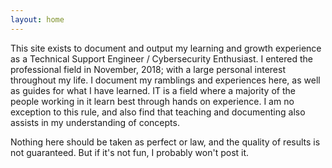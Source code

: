 ```yaml
---
layout: home
---
```

This site exists to document and output my learning and growth experience as a Technical Support Engineer / Cybersecurity Enthusiast. I entered the professional field in November, 2018; with a large personal interest throughout my life. I document my ramblings and experiences here, as well as guides for what I have learned. IT is a field where a majority of the people working in it learn best through hands on experience. I am no exception to this rule, and also find that teaching and documenting also assists in my understanding of concepts. 

Nothing here should be taken as perfect or law, and the quality of results is not guaranteed. But if it's not fun, I probably won't post it.